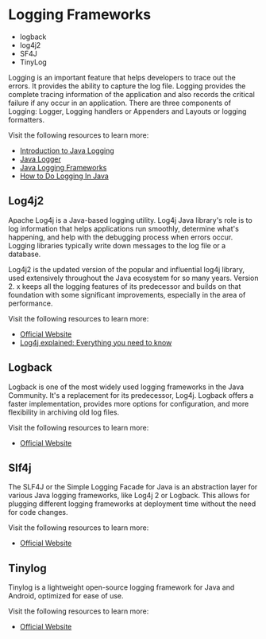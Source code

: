 # Logging Frameworks

- logback
- log4j2
- SF4J
- TinyLog

Logging is an important feature that helps developers to trace out the errors. It provides the ability to capture the log file. Logging provides the complete tracing information of the application and also records the critical failure if any occur in an application. There are three components of Logging: Logger, Logging handlers or Appenders and Layouts or logging formatters.

Visit the following resources to learn more:

- [Introduction to Java Logging](https://www.baeldung.com/java-logging-intro)
- [Java Logger](https://www.javatpoint.com/java-logger)
- [Java Logging Frameworks](https://en.wikipedia.org/wiki/Java_logging_framework)
- [How to Do Logging In Java](https://www.marcobehler.com/guides/java-logging)

## Log4j2

Apache Log4j is a Java-based logging utility. Log4j Java library's role is to log information that helps applications run smoothly, determine what's happening, and help with the debugging process when errors occur. Logging libraries typically write down messages to the log file or a database.

Log4j2 is the updated version of the popular and influential log4j library, used extensively throughout the Java ecosystem for so many years. Version 2. x keeps all the logging features of its predecessor and builds on that foundation with some significant improvements, especially in the area of performance.

Visit the following resources to learn more:

- [Official Website](https://logging.apache.org/log4j/2.x/manual/configuration.html)
- [Log4j explained: Everything you need to know](https://www.techtarget.com/whatis/feature/Log4j-explained-Everything-you-need-to-know)

## Logback

Logback is one of the most widely used logging frameworks in the Java Community. It's a replacement for its predecessor, Log4j. Logback offers a faster implementation, provides more options for configuration, and more flexibility in archiving old log files.

Visit the following resources to learn more:

- [Official Website](https://logback.qos.ch/manual/configuration.html)

## Slf4j

The SLF4J or the Simple Logging Facade for Java is an abstraction layer for various Java logging frameworks, like Log4j 2 or Logback. This allows for plugging different logging frameworks at deployment time without the need for code changes.

Visit the following resources to learn more:

- [Official Website](https://www.slf4j.org/)

## Tinylog

Tinylog is a lightweight open-source logging framework for Java and Android, optimized for ease of use.

Visit the following resources to learn more:

- [Official Website](https://tinylog.org/v1/)
